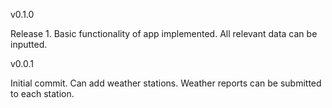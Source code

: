 v0.1.0

Release 1.
Basic functionality of app implemented.
All relevant data can be inputted.

v0.0.1

Initial commit.
Can add weather stations.
Weather reports can be submitted to each station.
